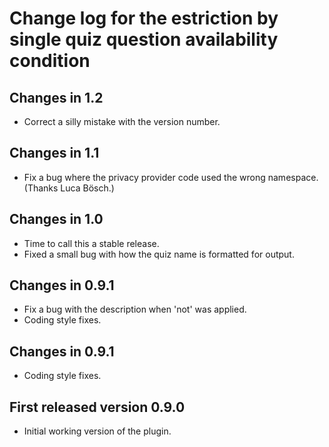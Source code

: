 # Change log for the estriction by single quiz question availability condition

## Changes in 1.2

* Correct a silly mistake with the version number.

## Changes in 1.1

* Fix a bug where the privacy provider code used the wrong namespace. (Thanks Luca Bösch.)


## Changes in 1.0

* Time to call this a stable release.
* Fixed a small bug with how the quiz name is formatted for output.


## Changes in 0.9.1

* Fix a bug with the description when 'not' was applied.
* Coding style fixes.


## Changes in 0.9.1

* Coding style fixes.


## First released version 0.9.0

* Initial working version of the plugin.
